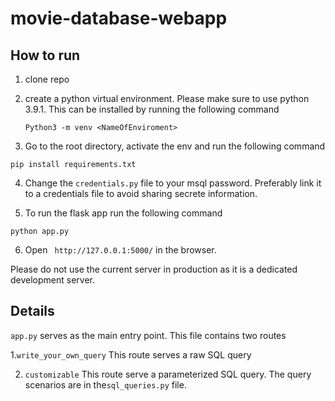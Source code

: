 # movie-database-webapp

## How to run
1. clone repo
2. create a python virtual environment. Please make sure to use python 3.9.1. This can be installed by running the following command  
   

   ``Python3 -m venv <NameOfEnviroment>``
   
3. Go to the root directory, activate the env and run the following command  

``pip install requirements.txt``

4. Change the `credentials.py` file to your msql password. Preferably link it to a credentials file to avoid sharing secrete information. 

5. To run the flask app run the following command

```python app.py ```

6. Open ` http://127.0.0.1:5000/` in the browser. 


Please do not use the current server in production as it is a dedicated development server. 


## Details
``app.py`` serves as the main entry point. This file contains two routes  

1.`write_your_own_query` This route serves a raw SQL query

2. `customizable` This route serve a parameterized SQL query. The query scenarios are in the`sql_queries.py` file. 